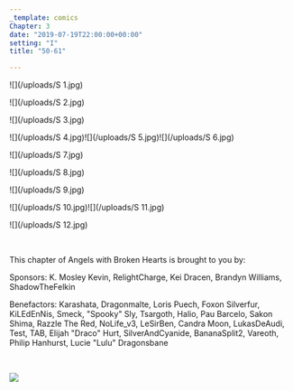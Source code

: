 ```yaml
---
_template: comics
Chapter: 3
date: "2019-07-19T22:00:00+00:00"
setting: "I"
title: "50-61"

---
```

![](/uploads/S 1.jpg)

![](/uploads/S 2.jpg)

![](/uploads/S 3.jpg)

![](/uploads/S 4.jpg)![](/uploads/S 5.jpg)![](/uploads/S 6.jpg)

![](/uploads/S 7.jpg)

![](/uploads/S 8.jpg)

![](/uploads/S 9.jpg)

![](/uploads/S 10.jpg)![](/uploads/S 11.jpg)

![](/uploads/S 12.jpg)

<br>

<p align="left">This chapter of Angels with Broken Hearts is brought to you by:</p>

<p align="left">Sponsors: K. Mosley Kevin, RelightCharge, Kei Dracen, Brandyn Williams, ShadowTheFelkin </p>

<p align="left">Benefactors: Karashata, Dragonmalte, Loris Puech, Foxon Silverfur, KiLEdEnNis, Smeck, "Spooky" Sly, Tsargoth, Halio, Pau Barcelo, Sakon Shima, Razzle The Red, NoLife_v3, LeSirBen, Candra Moon, LukasDeAudi, Test, TAB, Elijah "Draco" Hurt, SilverAndCyanide, BananaSplit2, Vareoth, Philip Hanhurst, Lucie "Lulu" Dragonsbane</p> <br>

![](/uploads/patreon-banner.jpg)
